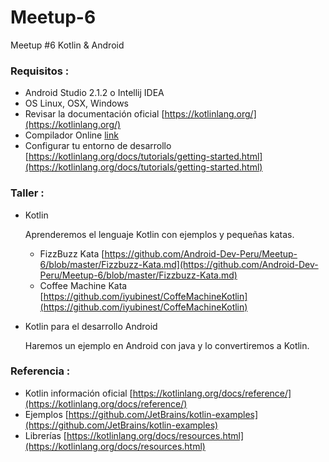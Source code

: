 # Meetup-6
Meetup #6 Kotlin &amp; Android

### Requisitos :

- Android Studio 2.1.2 o Intellij IDEA
- OS Linux, OSX, Windows
- Revisar la documentación oficial [https://kotlinlang.org/](https://kotlinlang.org/)
- Compilador Online [link](http://try.kotlinlang.org/#/Examples/Hello,%20world!/Simplest%20version/Simplest%20version.kt) 
- Configurar tu entorno de desarrollo [https://kotlinlang.org/docs/tutorials/getting-started.html](https://kotlinlang.org/docs/tutorials/getting-started.html)

### Taller :

- Kotlin

  Aprenderemos el lenguaje Kotlin con ejemplos y pequeñas katas.
  
  * FizzBuzz Kata [https://github.com/Android-Dev-Peru/Meetup-6/blob/master/Fizzbuzz-Kata.md](https://github.com/Android-Dev-Peru/Meetup-6/blob/master/Fizzbuzz-Kata.md)
  * Coffee Machine Kata [https://github.com/iyubinest/CoffeMachineKotlin](https://github.com/iyubinest/CoffeMachineKotlin)

- Kotlin para el desarrollo Android

  Haremos un ejemplo en Android con java y lo  convertiremos  a Kotlin.

### Referencia :

- Kotlin información oficial [https://kotlinlang.org/docs/reference/](https://kotlinlang.org/docs/reference/)
- Ejemplos [https://github.com/JetBrains/kotlin-examples](https://github.com/JetBrains/kotlin-examples)
- Librerías [https://kotlinlang.org/docs/resources.html](https://kotlinlang.org/docs/resources.html)
